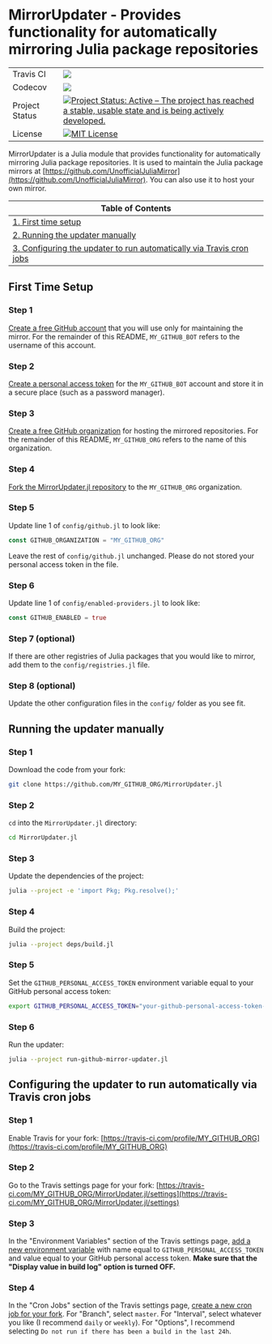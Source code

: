 # MirrorUpdater - Provides functionality for automatically mirroring Julia package repositories

<table>
    <tbody>
        <tr>
            <td>Travis CI</td>
            <td><a href="https://travis-ci.com/UnofficialJuliaMirror/MirrorUpdater.jl/branches"><img src="https://travis-ci.com/UnofficialJuliaMirror/MirrorUpdater.jl.svg?branch=master"></a></td>
        </tr>
        <tr>
            <td>Codecov</td>
            <td><a href="https://codecov.io/gh/UnofficialJuliaMirror/MirrorUpdater.jl"><img src="https://codecov.io/gh/UnofficialJuliaMirror/MirrorUpdater.jl/branch/master/graph/badge.svg" /></a></td>
        </tr>
        <tr>
            <td>Project Status</td>
            <td><a href="https://www.repostatus.org/#active"><img src="https://www.repostatus.org/badges/latest/active.svg" alt="Project Status: Active – The project has reached a stable, usable state and is being actively developed." /></a></td>
        </tr>
        <tr>
            <td>License</td>
            <td><a href="https://github.com/UnofficialJuliaMirror/MirrorUpdater.jl/blob/master/LICENSE"><img title="MIT License" alt="MIT License" src="https://img.shields.io/github/license/mashape/apistatus.svg"></a></td>
        </tr>
    </tbody>
</table>

MirrorUpdater is a Julia module that provides functionality for automatically
mirroring Julia package repositories. It is used to maintain the Julia package
mirrors at
[https://github.com/UnofficialJuliaMirror](https://github.com/UnofficialJuliaMirror).
You can also use it to host your own mirror.

| Table of Contents |
| ----------------- |
| [1. First time setup](#first-time-setup) |
| [2. Running the updater manually](#running-the-updater-manually) |
| [3. Configuring the updater to run automatically via Travis cron jobs](#configuring-the-updater-to-run-automatically-via-travis-cron-jobs) |

## First Time Setup

### Step 1

[Create a free GitHub account](https://help.github.com/articles/signing-up-for-a-new-github-account/) that you will use only for maintaining the mirror. For the remainder of this README, `MY_GITHUB_BOT` refers to the username of this account.

### Step 2

[Create a personal access token](https://help.github.com/articles/creating-a-personal-access-token-for-the-command-line/) for the `MY_GITHUB_BOT` account and store it in a secure place (such as a password manager).

### Step 3

[Create a free GitHub organization](https://help.github.com/articles/creating-a-new-organization-from-scratch/) for hosting the mirrored repositories. For the remainder of this README, `MY_GITHUB_ORG` refers to the name of this organization.

### Step 4

[Fork the MirrorUpdater.jl repository](https://github.com/UnofficialJuliaMirror/MirrorUpdater.jl/fork) to the `MY_GITHUB_ORG` organization.

### Step 5

Update line 1 of `config/github.jl` to look like:
```julia
const GITHUB_ORGANIZATION = "MY_GITHUB_ORG"
```

Leave the rest of `config/github.jl` unchanged. Please do not stored your personal access token in the file.

### Step 6

Update line 1 of `config/enabled-providers.jl` to look like:
```julia
const GITHUB_ENABLED = true
```
### Step 7 (optional)

If there are other registries of Julia packages that you would like to mirror, add them to the `config/registries.jl` file.

### Step 8 (optional)

Update the other configuration files in the `config/` folder as you see fit.

## Running the updater manually

### Step 1

Download the code from your fork:
```bash
git clone https://github.com/MY_GITHUB_ORG/MirrorUpdater.jl
```

### Step 2

`cd` into the `MirrorUpdater.jl` directory:
```bash
cd MirrorUpdater.jl
```

### Step 3

Update the dependencies of the project:
```bash
julia --project -e 'import Pkg; Pkg.resolve();'
```

### Step 4

Build the project:
```bash
julia --project deps/build.jl
```

### Step 5

Set the `GITHUB_PERSONAL_ACCESS_TOKEN` environment variable equal to your GitHub personal access token:

```bash
export GITHUB_PERSONAL_ACCESS_TOKEN="your-github-personal-access-token-goes-here"
```

### Step 6

Run the updater:

```bash
julia --project run-github-mirror-updater.jl
```

## Configuring the updater to run automatically via Travis cron jobs

### Step 1

Enable Travis for your fork: [https://travis-ci.com/profile/MY_GITHUB_ORG](https://travis-ci.com/profile/MY_GITHUB_ORG)

### Step 2

Go to the Travis settings page for your fork: [https://travis-ci.com/MY_GITHUB_ORG/MirrorUpdater.jl/settings](https://travis-ci.com/MY_GITHUB_ORG/MirrorUpdater.jl/settings)

### Step 3

In the "Environment Variables" section of the Travis settings page, [add a new environment variable](https://docs.travis-ci.com/user/environment-variables/#defining-variables-in-repository-settings) with name equal to `GITHUB_PERSONAL_ACCESS_TOKEN` and value equal to your GitHub personal access token. **Make sure that the "Display value in build log" option is turned OFF.**

### Step 4

In the "Cron Jobs" section of the Travis settings page, [create a new cron job for your fork](https://docs.travis-ci.com/user/cron-jobs/#adding-cron-jobs). For "Branch", select `master`. For "Interval", select whatever you like (I recommend `daily` or `weekly`). For "Options", I recommend selecting `Do not run if there has been a build in the last 24h`.
